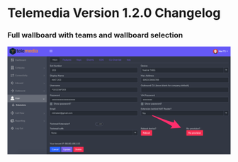 # Telemedia Version 1.2.0 Changelog

### Full wallboard with teams and wallboard selection

> 

![re-provision](https://github.com/codebase-technology/Telemedia-Documentation/raw/master/1.1.9/images/re-provision.png)

>  